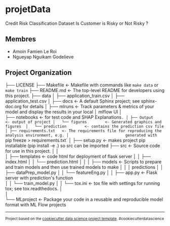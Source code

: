 projetData
==============================

Credit Risk Classification Dataset
Is Customer is Risky or Not Risky ?

Membres
------------
- Amoin Famien Le Roi
- Ngueyap Nguikam Godelieve


Project Organization
------------

  ├── LICENSE
├── Makefile           <- Makefile with commands like `make data` or `make train`
├── README.md          <- The top-level README for developers using this project.
├── data
│   ├── application_train.csv
│   ├── application_test.csv
│
├── docs               <- A default Sphinx project; see sphinx-doc.org for details
│
├── mlruns          <- Track parameters & metrics of your model and display the results in your local 
│                           mlflow UI
│                         
├── notebooks          <- for test code and SHAP Explanations`.
│
├── Output            <- output of project
│   └── figures        <- Generated graphics and figures 
│   └── prediction        <- contains the prediction csv file
│
├── requirements.txt   <- The requirements file for reproducing the analysis environment, e.g.
│                         generated with `pip freeze > requirements.txt`
│
├── setup.py           <- makes project pip installable (pip install -e .) so src can be imported
├── src                <- Source code for use in this project.
│   │              
│   ├── templates         <- code html for deployment of flask server 
│   │   ├── index.html
│   │   └── prediction.html
│   │
│   ├── models         <- Scripts to prepare and train models and then use trained models to make
│   │   │                 predictions
│   │   ├── dataPrep_model.py
│   │   └── featureEng.py
│   │   ├── app.py      <- Flask server with prediction's function                    
│   │   └── train_model.py
│   │
└── tox.ini            <- tox file with settings for running tox; see tox.readthedocs.
│   
│   
└── MLproject      <- Package your code in a reusable and reproducible model format with ML Flow projects

--------

<p><small>Project based on the <a target="_blank" href="https://drivendata.github.io/cookiecutter-data-science/">cookiecutter data science project template</a>. #cookiecutterdatascience</small></p>
